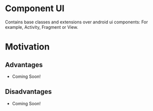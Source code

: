 Component UI
============

Contains base classes and extensions over android ui components: For example, Activity, Fragment or
View.

# Motivation

## Advantages

- Coming Soon!

## Disadvantages

- Coming Soon!
